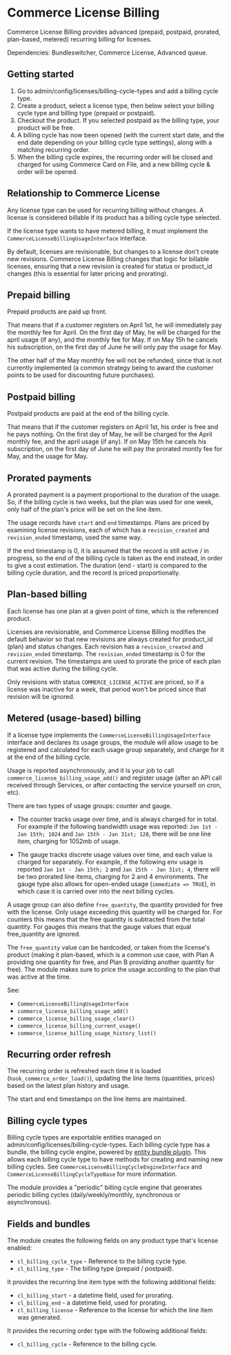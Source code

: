Commerce License Billing
========================

Commerce License Billing provides advanced (prepaid, postpaid, prorated, plan-based, metered)
recurring billing for licenses.

Dependencies: Bundleswitcher, Commerce License, Advanced queue.

Getting started
---------------
1. Go to admin/config/licenses/billing-cycle-types and add a billing cycle type.
2. Create a product, select a license type, then below select your billing cycle type
and billing type (prepaid or postpaid).
3. Checkout the product. If you selected postpaid as the billing type, your product
will be free.
4. A billing cycle has now been opened (with the current start date, and the end date
depending on your billing cycle type settings), along with a matching recurring order.
5. When the billing cycle expires, the recurring order will be closed and charged for
using Commerce Card on File, and a new billing cycle & order will be opened.

Relationship to Commerce License
--------------------------------
Any license type can be used for recurring billing without changes.
A license is considered billable if its product has a billing cycle type
selected.

If the license type wants to have metered billing, it must implement the
`CommerceLicenseBillingUsageInterface` interface.

By default, licenses are revisionable, but changes to a license don't create
new revisions. Commerce License Billing changes that logic for billable licenses,
ensuring that a new revision is created for status or product_id changes
(this is essential for later pricing and prorating).

Prepaid billing
---------------
Prepaid products are paid up front.

That means that if a customer registers on April 1st, he will immediately pay the
monthly fee for April. On the first day of May, he will be charged for the
april usage (if any), and the monthly fee for May. If on May 15h he cancels
his subscription, on the first day of June he will only pay the usage for May.

The other half of the May monthly fee will not be refunded, since that is
not currently implemented (a common strategy being to award the customer
points to be used for discounting future purchases).

Postpaid billing
----------------
Postpaid products are paid at the end of the billing cycle.

That means that if the customer registers on April 1st, his order is free and he pays
nothing. On the first day of May, he will be charged for the April monthly fee,
and the april usage (if any). If on May 15th he cancels his subscription, on the
first day of June he will pay the prorated montly fee for May, and the usage
for May.

Prorated payments
-----------------
A prorated payment is a payment proportional to the duration of the usage.
So, if the billing cycle is two weeks, but the plan was used for one week,
only half of the plan's price will be set on the line item.

The usage records have `start` and `end` timestamps.
Plans are priced by examining license revisions, each of which has
a `revision_created` and `revision_ended` timestamp, used the same way.

If the end timestamp is 0, it is assumed that the record is still active / in progress,
so the end of the billing cycle is taken as the end instead, in order to give a cost estimation.
The duration (end - start) is compared to the billing cycle duration, and the record is priced proportionally.

Plan-based billing
------------------
Each license has one plan at a given point of time, which is the referenced product.

Licenses are revisionable, and Commerce License Billing modifies the default
behavior so that new revisions are always created for product_id (plan) and
status changes. Each revision has a `revision_created` and `revision_ended` timestamp.
The `revision_ended` timestamp is 0 for the current revision.
The timestamps are used to prorate the price of each plan that was active
during the billing cycle.

Only revisions with status `COMMERCE_LICENSE_ACTIVE` are priced, so if a license
was inactive for a week, that period won't be priced since that revision will
be ignored.

Metered (usage-based) billing
-----------------------------
If a license type implements the `CommerceLicenseBillingUsageInterface` interface
and declares its usage groups, the module will allow usage to be
registered and calculated for each usage group separately, and charge for it
at the end of the billing cycle.

Usage is reported asynchronously, and it is your job to call
`commerce_license_billing_usage_add()` and register usage (after an API call
received through Services, or after contacting the service yourself on cron, etc).

There are two types of usage groups: counter and gauge.

- The counter tracks usage over time, and is always charged for in total.
For example if the following bandwidth usage was reported:
`Jan 1st - Jan 15th; 1024` and `Jan 15th - Jan 31st; 128`, there
will be one line item, charging for 1052mb of usage.

- The gauge tracks discrete usage values over time, and each
value is charged for separately. For example, if the following env
usage is reported `Jan 1st - Jan 15th; 2` and `Jan 15th - Jan 31st; 4`,
there will be two prorated line items, charging for 2 and 4 environments.
The gauge type also allows for open-ended usage (`immediate => TRUE`), in which
case it is carried over into the next billing cycles.

A usage group can also define `free_quantity`, the quantity provided for free
with the license. Only usage exceeding this quantity will be charged for.
For counters this means that the free quantity is subtracted from the total quantity.
For gauges this means that the gauge values that equal free_quantity are ignored.

The `free_quantity` value can be hardcoded, or taken from the license's product
(making it plan-based, which is a common use case, with Plan A providing one quantity
for free, and Plan B providing another quantity for free).
The module makes sure to price the usage according to the plan that was active
at the time.

See:

- `CommerceLicenseBillingUsageInterface`
- `commerce_license_billing_usage_add()`
- `commerce_license_billing_usage_clear()`
- `commerce_license_billing_current_usage()`
- `commerce_license_billing_usage_history_list()`

Recurring order refresh
-----------------------
The recurring order is refreshed each time it is loaded (`hook_commerce_order_load()`),
updating the line items (quantities, prices) based on the latest plan history and usage.

The start and end timestamps on the line items are maintained.

Billing cycle types
-------------------
Billing cycle types are exportable entities managed on admin/config/licenses/billing-cycle-types.
Each billing cycle type has a bundle, the billing cycle engine, powered by
[entity bundle plugin](https://drupal.org/project/entity_bundle_plugin).
This allows each billing cycle type to have methods for creating and naming new billing cycles.
See `CommerceLicenseBillingCycleEngineInterface` and `CommerceLicenseBillingCycleTypeBase`
for more information.

The module provides a "periodic" billing cycle engine that generates periodic
billing cycles (daily/weekly/monthly, synchronous or asynchronous).

Fields and bundles
------------------
The module creates the following fields on any product type that's license enabled:

- `cl_billing_cycle_type` - Reference to the billing cycle type.
- `cl_billing_type` - The billing type (prepaid / postpaid).

It provides the recurring line item type with the following additional fields:

- `cl_billing_start` - a datetime field, used for prorating.
- `cl_billing_end` - a datetime field, used for prorating.
- `cl_billing_license` - Reference to the license for which the line item was generated.

It provides the recurring order type with the following additional fields:

- `cl_billing_cycle` - Reference to the billing cycle.
